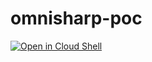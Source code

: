 # omnisharp-poc

[![Open in Cloud Shell](https://gstatic.com/cloudssh/images/open-btn.svg)](https://ssh.cloud.google.com/cloudshell/editor?cloudshell_git_repo=https%3A%2F%2Fgithub.com%2Fmanunio%2Fomnisharp-poc&cloudshell_open_in_editor=Program.cs)